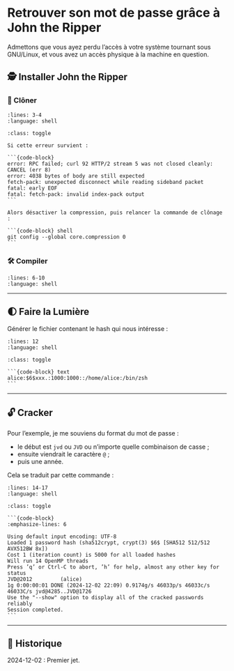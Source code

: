 # Retrouver son mot de passe grâce à John the Ripper

Admettons que vous ayez perdu l’accès à votre système tournant sous GNU/Linux, et vous avez un accès physique à la machine en question.

## 🕵️ Installer John the Ripper

### 💾 Clôner

```{literalinclude} snippets/retrouver-son-mot-de-passe-avec-john.sh
:lines: 3-4
:language: shell
```

````{admonition} En cas d’erreur
:class: toggle

Si cette erreur survient :

```{code-block}
error: RPC failed; curl 92 HTTP/2 stream 5 was not closed cleanly: CANCEL (err 8)
error: 4038 bytes of body are still expected
fetch-pack: unexpected disconnect while reading sideband packet
fatal: early EOF
fatal: fetch-pack: invalid index-pack output
```

Alors désactiver la compression, puis relancer la commande de clônage :

```{code-block} shell
git config --global core.compression 0
```
````

### 🛠️ Compiler

```{literalinclude} snippets/retrouver-son-mot-de-passe-avec-john.sh
:lines: 6-10
:language: shell
```

---

## 🌓 Faire la Lumière

Générer le fichier contenant le hash qui nous intéresse :

```{literalinclude} snippets/retrouver-son-mot-de-passe-avec-john.sh
:lines: 12
:language: shell
```

````{admonition} Exemple de contenu de ~/unshadowed.txt
:class: toggle

```{code-block} text
alice:$6$xxx.:1000:1000::/home/alice:/bin/zsh
```
````

---

## 🔓 Cracker

Pour l’exemple, je me souviens du format du mot de passe :

- le début est `jvd` ou `JVD` ou n’importe quelle combinaison de casse ;
- ensuite viendrait le caractère `@` ;
- puis une année.

Cela se traduit par cette commande :

```{literalinclude} snippets/retrouver-son-mot-de-passe-avec-john.sh
:lines: 14-17
:language: shell
```

````{admonition} Et bingo !
:class: toggle

```{code-block}
:emphasize-lines: 6

Using default input encoding: UTF-8
Loaded 1 password hash (sha512crypt, crypt(3) $6$ [SHA512 512/512 AVX512BW 8x])
Cost 1 (iteration count) is 5000 for all loaded hashes
Will run 14 OpenMP threads
Press ’q’ or Ctrl-C to abort, ’h’ for help, almost any other key for status
JVD@2012         (alice)     
1g 0:00:00:01 DONE (2024-12-02 22:09) 0.9174g/s 46033p/s 46033c/s 46033C/s jvd@4285..JVD@1726
Use the "--show" option to display all of the cracked passwords reliably
Session completed.
```
````

---

## 📜 Historique

2024-12-02
: Premier jet.
